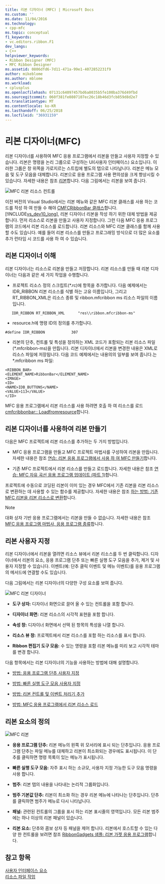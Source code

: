 ```yaml
---
title: 리본 디자이너 (MFC) | Microsoft Docs
ms.custom: ''
ms.date: 11/04/2016
ms.technology:
- cpp-mfc
ms.topic: conceptual
f1_keywords:
- vc.editors.ribbon.F1
dev_langs:
- C++
helpviewer_keywords:
- Ribbon Designer (MFC)
- MFC Ribbon Designer
ms.assetid: 0806dfd6-7d11-471a-99e1-4072852231f9
author: mikeblome
ms.author: mblome
ms.workload:
- cplusplus
ms.openlocfilehash: 07131c64097457bd6a8035b5fe100ba376d49fbd
ms.sourcegitcommit: 060f381fe0807107ec26c18b46d3fcb859d8d2e7
ms.translationtype: MT
ms.contentlocale: ko-KR
ms.lasthandoff: 06/25/2018
ms.locfileid: "36931159"
---
```

# <a name="ribbon-designer-mfc"></a>리본 디자이너(MFC)
리본 디자이너를 사용하여 MFC 응용 프로그램에서 리본을 만들고 사용자 지정할 수 있습니다. 리본은 명령을 논리 그룹으로 구성하는 UI(사용자 인터페이스) 요소입니다. 이러한 그룹은 창 위쪽을 가로지르는 스트립에 별도의 탭으로 나타납니다. 리본은 메뉴 모음 및 도구 모음을 대체합니다. 리본으로 응용 프로그램 사용 편의성을 크게 향상시킬 수 있습니다. 자세한 내용은 참조 [리본](http://go.microsoft.com/fwlink/p/?linkid=129233)합니다. 다음 그림에서는 리본을 보여 줍니다.  
  
 ![MFC 리본 리소스 컨트롤](../mfc/media/ribbon_no_callouts.png "ribbon_no_callouts")  
  
 이전 버전의 Visual Studio에서는 리본 메뉴와 같은 MFC 리본 클래스를 사용 하는 코드를 작성 하 여 만들 수 해야 [CMFCRibbonBar 클래스](../mfc/reference/cmfcribbonbar-class.md)합니다. [!INCLUDE[vs_dev10_long](../build/includes/vs_dev10_long_md.md)], 리본 디자이너 리본을 작성 하기 위한 대체 방법을 제공 합니다. 먼저 리소스로 리본을 만들고 사용자 지정합니다. 그런 다음 MFC 응용 프로그램의 코드에서 리본 리소스를 로드합니다. 리본 리소스와 MFC 리본 클래스를 함께 사용할 수도 있습니다. 예를 들어 리본 리소스를 만들고 프로그래밍 방식으로 더 많은 요소를 추가 런타임 시 코드를 사용 하 여 수 있습니다.  
  
## <a name="understanding-the-ribbon-designer"></a>리본 디자이너 이해  
 리본 디자이너는 리소스로 리본을 만들고 저장합니다. 리본 리소스를 만들 때 리본 디자이너는 다음과 같은 세 가지 작업을 수행합니다.  
  
-   프로젝트 리소스 정의 스크립트(*.rc)에 항목을 추가합니다. 다음 예제에서는 IDR_RIBBON 리본 리소스를 식별 하는 고유 이름입니다, 그리고 RT_RIBBON_XML은 리소스 종류 및 ribbon.mfcribbon ms 리소스 파일의 이름입니다.  
  
 ```  
    IDR_RIBBON RT_RIBBON_XML      "res\\ribbon.mfcribbon-ms"  
 ```  
  
-   resource.h에 명령 ID의 정의를 추가합니다.  
  
 ```  
 #define IDR_RIBBON            307  
 ```  
  
-   리본의 단추, 컨트롤 및 특성을 정의하는 XML 코드가 포함되는 리본 리소스 파일(*.mfcribbon-ms)을 만듭니다. 리본 디자이너에서 리본을 변경한 내용은 XML로 리소스 파일에 저장됩니다. 다음 코드 예제에서는 내용의의 일부를 보여 줍니다.는 \*.mfcribbon ms 파일:  
  
 ```  
 <RIBBON_BAR>  
 <ELEMENT_NAME>RibbonBar</ELEMENT_NAME>  
 <IMAGE>  
 <ID>  
 <NAME>IDB_BUTTONS</NAME>  
 <VALUE>113</VALUE>  
 </ID>   
 ```  
  
 MFC 응용 프로그램에서 리본 리소스를 사용 하려면 호출 하 여 리소스를 로드 [cmfcribbonbar:: Loadfromresource](../mfc/reference/cmfcribbonbar-class.md#loadfromresource)합니다.  
  
## <a name="creating-a-ribbon-by-using-the-ribbon-designer"></a>리본 디자이너를 사용하여 리본 만들기  
 다음은 MFC 프로젝트에 리본 리소스를 추가하는 두 가지 방법입니다.  
  
-   MFC 응용 프로그램을 만들고 MFC 프로젝트 마법사를 구성하여 리본을 만듭니다. 자세한 내용은 참조 [연습: 리본 응용 프로그램에서 사용 하 여 MFC 만들기](../mfc/walkthrough-creating-a-ribbon-application-by-using-mfc.md)합니다.  
  
-   기존 MFC 프로젝트에서 리본 리소스를 만들고 로드합니다. 자세한 내용은 참조 [연습: MFC 자유 곡선 응용 프로그램 업데이트 (파트 1)](../mfc/walkthrough-updating-the-mfc-scribble-application-part-1.md)합니다.  
  
 프로젝트에 수동으로 코딩된 리본이 이미 있는 경우 MFC에서 기존 리본을 리본 리소스로 변환하는 데 사용할 수 있는 함수를 제공합니다. 자세한 내용은 참조 [하는 방법: 기존 MFC 리본을 리본 리소스로 변환](../mfc/how-to-convert-an-existing-mfc-ribbon-to-a-ribbon-resource.md)합니다.  
  
> [!NOTE]
>  대화 상자 기반 응용 프로그램에서는 리본을 만들 수 없습니다. 자세한 내용은 참조 [MFC 응용 프로그램 마법사, 응용 프로그램 종류](../mfc/reference/application-type-mfc-application-wizard.md)합니다.  
  
## <a name="customizing-ribbons"></a>리본 사용자 지정  
 리본 디자이너에서 리본을 열려면 리소스 뷰에서 리본 리소스를 두 번 클릭합니다. 디자이너에서 리본의 요소, 응용 프로그램 단추 또는 빠른 실행 도구 모음을 추가, 제거 및 사용자 지정할 수 있습니다. 이벤트(예: 단추 클릭 이벤트 및 메뉴 이벤트)를 응용 프로그램의 메서드에 연결할 수도 있습니다.  
  
 다음 그림에서는 리본 디자이너의 다양한 구성 요소를 보여 줍니다.  
  
 ![MFC 리본 디자이너](../mfc/media/ribbon_designer.png "ribbon_designer")  
  
- **도구 상자:** 디자이너 화면으로 끌어 올 수 있는 컨트롤을 포함 합니다.  
  
- **디자이너 화면:** 리본 리소스의 시각적 표현을 포함 합니다.  
  
- **속성 창:** 디자이너 화면에서 선택 된 항목의 특성을 나열 합니다.  
  
- **리소스 뷰 창:** 프로젝트에서 리본 리소스를 포함 하는 리소스를 표시 합니다.  
  
- **Ribbon 편집기 도구 모음:** 수 있는 명령을 포함 리본 메뉴를 미리 보고 시각적 테마를 변경 합니다.  
  
 다음 항목에서는 리본 디자이너의 기능을 사용하는 방법에 대해 설명합니다.  
  
- [방법: 응용 프로그램 단추 사용자 지정](../mfc/how-to-customize-the-application-button.md)  
  
- [방법: 빠른 실행 도구 모음 사용자 지정](../mfc/how-to-customize-the-quick-access-toolbar.md)  
  
- [방법: 리본 컨트롤 및 이벤트 처리기 추가](../mfc/how-to-add-ribbon-controls-and-event-handlers.md)  
  
- [방법: MFC 응용 프로그램에서 리본 리소스 로드](../mfc/how-to-load-a-ribbon-resource-from-an-mfc-application.md)  
  
## <a name="definitions-of-ribbon-elements"></a>리본 요소의 정의  
 ![MFC 리본](../mfc/media/ribbon.png "리본")  
  
- **응용 프로그램 단추:** 리본 메뉴의 왼쪽 위 모서리에 표시 되는 단추입니다. 응용 프로그램 단추는 파일 메뉴를 대체하고 리본이 최소화되는 경우에도 표시됩니다. 이 단추를 클릭하면 명령 목록이 있는 메뉴가 표시됩니다.  
  
- **빠른 실행 도구 모음:** 자주 표시 하는 소규모, 사용자 지정 가능한 도구 모음 명령을 사용 합니다.  
  
- **범주**: 리본 탭의 내용을 나타내는 논리적 그룹화입니다.  
  
- **범주 기본값 단추:** 리본이 최소화 하는 경우 리본 메뉴에 나타나는 단추입니다. 단추를 클릭하면 범주가 메뉴로 다시 나타납니다.  
  
- **패널:** 관련된 컨트롤의 그룹을 표시 하는 리본 표시줄의 영역입니다. 모든 리본 범주에는 하나 이상의 리본 패널이 있습니다.  
  
- **리본 요소:** 단추와 콤보 상자 등 패널을 제어 합니다. 리본에서 호스트할 수 있는 다양 한 컨트롤을 보려면 참조 [RibbonGadgets 샘플: 리본 가젯 응용 프로그램](../visual-cpp-samples.md)합니다.  
  
## <a name="see-also"></a>참고 항목  
 [사용자 인터페이스 요소](../mfc/user-interface-elements-mfc.md)   
 [리소스 파일 작업](../windows/working-with-resource-files.md)

